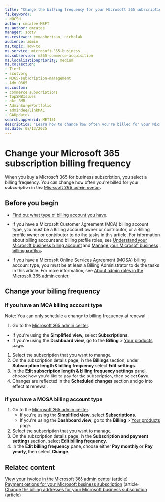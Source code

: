 ```yaml
---
title: "Change the billing frequency for your Microsoft 365 subscription"
f1.keywords:
- NOCSH
author: cmcatee-MSFT
ms.author: cmcatee
manager: scotv
ms.reviewer: emmasheridan, nicholak
audience: Admin
ms.topic: how-to
ms.service: microsoft-365-business
ms.subservice: m365-commerce-acquisition
ms.localizationpriority: medium
ms.collection: 
- Tier1
- scotvorg
- M365-subscription-management
- Adm_O365
ms.custom:
- commerce_subscriptions
- TopSMBIssues
- okr_SMB
- AdminSurgePortfolio
- admindeeplinkMAC
- GAUpdates
search.appverid: MET150
description: "Learn how to change how often you're billed for your Microsoft 365 for business subscription."
ms.date: 05/13/2025
---
```


# Change your Microsoft 365 subscription billing frequency

When you buy a Microsoft 365 for business subscription, you select a billing frequency. You can change how often you're billed for your subscription in the <a href="https://go.microsoft.com/fwlink/p/?linkid=2024339" target="_blank">Microsoft 365 admin center</a>.

## Before you begin

- [Find out what type of billing account you have](../manage-billing-accounts.md#view-my-billing-accounts).
- If you have a Microsoft Customer Agreement (MCA) billing account type, you must be a Billing account owner or contributor, or a Billing profile owner or contributor to do the tasks in this article. For information about billing account and billing profile roles, see [Understand your Microsoft business billing account](../manage-billing-accounts.md) and [Manage your Microsoft business billing profiles](manage-billing-profiles.md).

- If you have a Microsoft Online Services Agreement (MOSA) billing account type, you must be at least a Billing Administrator to do the tasks in this article. For more information, see [About admin roles in the Microsoft 365 admin center](../../admin/add-users/about-admin-roles,md).

## Change your billing frequency

### If you have an MCA billing account type

Note: You can only schedule a change to billing frequency at renewal.

1. Go to the <a href="https://go.microsoft.com/fwlink/p/?linkid=2024339" target="_blank">Microsoft 365 admin center</a>.
  - If you're using the **Simplified view**, select **Subscriptions**.
  - If you're using the **Dashboard view**, go to the **Billing** > <a href="https://go.microsoft.com/fwlink/p/?linkid=842054" target="_blank">Your products</a> page.
1. Select the subscription that you want to manage.
1. On the subscription details page, in the **Billings** section, under **Subscription length & billing frequency** select **Edit settings**.
1. In the **Edit subscription length & billing frequency settings** panel, choose how you’d like to pay for the subscription, then select **Save**.
1. Changes are reflected in the **Scheduled changes** section and go into effect at renewal.

### If you have a MOSA billing account type

1. Go to the <a href="https://go.microsoft.com/fwlink/p/?linkid=2024339" target="_blank">Microsoft 365 admin center</a>.
    - If you're using the **Simplified view**, select **Subscriptions**.
    - If you're using the **Dashboard view**, go to the **Billing** > <a href="https://go.microsoft.com/fwlink/p/?linkid=842054" target="_blank">Your products</a> page.
2. Select the subscription that you want to manage.
3. On the subscription details page, in the **Subscription and payment settings** section, select **Edit billing frequency**.
4. In the **Edit billing frequency** pane, choose either **Pay monthly** or **Pay yearly**, then select **Change**.

## Related content

[View your invoice in the Microsoft 365 admin center](view-your-bill-or-invoice.md) (article)\
[Payment options for your Microsoft business subscription](pay-for-your-subscription.md) (article)\
[Change the billing addresses for your Microsoft business subscription](change-your-billing-addresses.md) (article)
